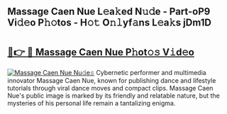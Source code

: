 ## Massage Caen Nue L𝚎a𝚔ed N𝚞𝚍e - Part-oP9 Vi𝚍𝚎o P𝚑𝚘tos - H𝚘𝚝 O𝚗𝚕yf𝚊ns L𝚎a𝚔s jDm1D

# <h2><a href="http://kf8gcy7.oniu.top/?m=Massage+Caen+Nue">🔗👉 🔴 Massage Caen Nue P𝚑ot𝚘𝚜 V𝚒d𝚎o</a></h2>

[![Massage Caen Nue Nu𝚍e𝚜](https://i.imgur.com/0qMVB7G.gif)](http://kf8gcy7.oniu.top/?m=Massage+Caen+Nue)
Cybernetic performer and multimedia innovator Massage Caen Nue, known for publishing dance and lifestyle tutorials through viral dance moves and compact clips. Massage Caen Nue's public image is marked by its friendly and relatable nature, but the mysteries of his personal life remain a tantalizing enigma.  
